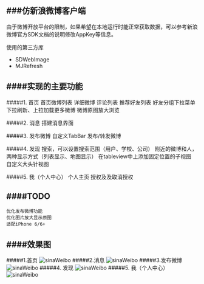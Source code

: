 ###仿新浪微博客户端
---
由于微博开放平台的限制，如果希望在本地运行时能正常获取数据，可以参考新浪微博官方SDK文档的说明修改AppKey等信息。

使用的第三方库

* SDWebImage
* MJRefresh

####实现的主要功能
---
#####1. 首页
	首页微博列表
	详细微博
	评论列表
    推荐好友列表
    好友分组下拉菜单
    下拉刷新、上拉加载更多微博
    微博原图放大浏览

#####2. 消息
	搭建消息界面

#####3. 发布微博
	自定义TabBar
	发布/转发微博

#####4. 发现
    搜索，可以设置搜索范围（用户、学校、公司）
    附近的微博和人，两种显示方式（列表显示、地图显示）
		在tableview中上添加固定位置的子视图
		自定义大头针视图

#####5. 我（个人中心）
    个人主页
    授权及及取消授权


####TODO
---
	优化发布微博功能
	优化图片放大显示原图
	适配iPhone 6/6+


####效果图
---
#####1.首页
![sinaWeibo](https://github.com/debolee/WeiboForSina/blob/master/1_Home.gif)
#####2.消息
![sinaWeibo](https://github.com/debolee/WeiboForSina/blob/master/2_Message.gif)
#####3.发布微博
![sinaWeibo](https://github.com/debolee/WeiboForSina/blob/master/3_Send.gif)
#####4. 发现
![sinaWeibo](https://github.com/debolee/WeiboForSina/blob/master/4_Discover.gif)
#####5. 我（个人中心）
![sinaWeibo](https://github.com/debolee/WeiboForSina/blob/master/5_AboutMe.gif)